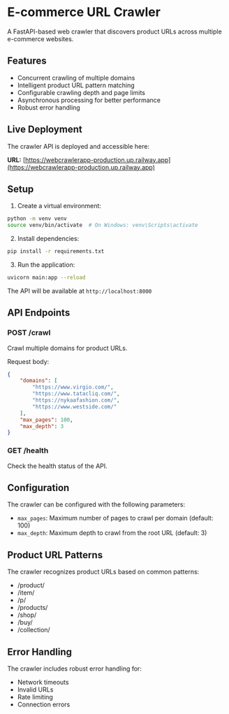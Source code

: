 # E-commerce URL Crawler

A FastAPI-based web crawler that discovers product URLs across multiple e-commerce websites.

## Features

- Concurrent crawling of multiple domains
- Intelligent product URL pattern matching
- Configurable crawling depth and page limits
- Asynchronous processing for better performance
- Robust error handling

## Live Deployment

The crawler API is deployed and accessible here:

**URL:** [https://webcrawlerapp-production.up.railway.app](https://webcrawlerapp-production.up.railway.app)

## Setup

1. Create a virtual environment:
```bash
python -m venv venv
source venv/bin/activate  # On Windows: venv\Scripts\activate
```

2. Install dependencies:
```bash
pip install -r requirements.txt
```

3. Run the application:
```bash
uvicorn main:app --reload
```

The API will be available at `http://localhost:8000`

## API Endpoints

### POST /crawl
Crawl multiple domains for product URLs.

Request body:
```json
{
    "domains": [
        "https://www.virgio.com/",
        "https://www.tatacliq.com/",
        "https://nykaafashion.com/",
        "https://www.westside.com/"
    ],
    "max_pages": 100,
    "max_depth": 3
}
```

### GET /health
Check the health status of the API.

## Configuration

The crawler can be configured with the following parameters:
- `max_pages`: Maximum number of pages to crawl per domain (default: 100)
- `max_depth`: Maximum depth to crawl from the root URL (default: 3)

## Product URL Patterns

The crawler recognizes product URLs based on common patterns:
- /product/
- /item/
- /p/
- /products/
- /shop/
- /buy/
- /collection/

## Error Handling

The crawler includes robust error handling for:
- Network timeouts
- Invalid URLs
- Rate limiting
- Connection errors 